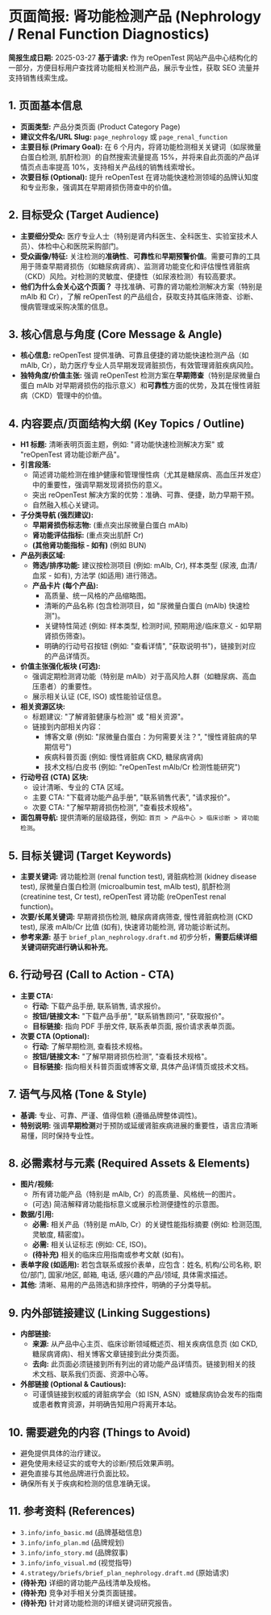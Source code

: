 # 页面简报: 肾功能检测产品 (Nephrology / Renal Function Diagnostics)

**简报生成日期:** 2025-03-27
**基于请求:** 作为 reOpenTest 网站产品中心结构化的一部分，方便目标用户查找肾功能相关检测产品，展示专业性，获取 SEO 流量并支持销售线索生成。

## 1. 页面基本信息

*   **页面类型:** 产品分类页面 (Product Category Page)
*   **建议文件名/URL Slug:** `page_nephrology` 或 `page_renal_function`
*   **主要目标 (Primary Goal):** 在 6 个月内，将肾功能检测相关关键词（如尿微量白蛋白检测, 肌酐检测）的自然搜索流量提高 15%，并将来自此页面的产品详情页点击率提高 10%，支持相关产品线的销售线索增长。
*   **次要目标 (Optional):** 提升 reOpenTest 在肾功能快速检测领域的品牌认知度和专业形象，强调其在早期肾损伤筛查中的价值。

## 2. 目标受众 (Target Audience)

*   **主要细分受众:** 医疗专业人士（特别是肾内科医生、全科医生、实验室技术人员）、体检中心和医院采购部门。
*   **受众画像/特征:** 关注检测的**准确性**、**可靠性**和**早期预警价值**。需要可靠的工具用于筛查早期肾损伤（如糖尿病肾病）、监测肾功能变化和评估慢性肾脏病（CKD）风险。对检测的灵敏度、便捷性（如尿液检测）有较高要求。
*   **他们为什么会关心这个页面？** 寻找准确、可靠的肾功能检测解决方案（特别是 mAlb 和 Cr），了解 reOpenTest 的产品组合，获取支持其临床筛查、诊断、慢病管理或采购决策的信息。

## 3. 核心信息与角度 (Core Message & Angle)

*   **核心信息:** reOpenTest 提供准确、可靠且便捷的肾功能快速检测产品（如 mAlb, Cr），助力医疗专业人员早期发现肾脏损伤，有效管理肾脏疾病风险。
*   **独特角度/价值主张:** 强调 reOpenTest 检测方案在**早期筛查**（特别是尿微量白蛋白 mAlb 对早期肾损伤的指示意义）和**可靠性**方面的优势，及其在慢性肾脏病（CKD）管理中的价值。

## 4. 内容要点/页面结构大纲 (Key Topics / Outline)

*   **H1 标题:** 清晰表明页面主题，例如: "肾功能快速检测解决方案" 或 "reOpenTest 肾功能诊断产品"。
*   **引言段落:**
    *   简述肾功能检测在维护健康和管理慢性病（尤其是糖尿病、高血压并发症）中的重要性，强调早期发现肾损伤的意义。
    *   突出 reOpenTest 解决方案的优势：准确、可靠、便捷，助力早期干预。
    *   自然融入核心关键词。
*   **子分类导航 (强烈建议):**
    *   **早期肾损伤标志物:** (重点突出尿微量白蛋白 mAlb)
    *   **肾功能评估指标:** (重点突出肌酐 Cr)
    *   **(其他肾功能指标 - 如有)** (例如 BUN)
*   **产品列表区域:**
    *   **筛选/排序功能:** 建议按检测项目 (例如: mAlb, Cr), 样本类型 (尿液, 血清/血浆 - 如有), 方法学 (如适用) 进行筛选。
    *   **产品卡片 (每个产品):**
        *   高质量、统一风格的产品缩略图。
        *   清晰的产品名称 (包含检测项目，如 "尿微量白蛋白 (mAlb) 快速检测")。
        *   关键特性简述 (例如: 样本类型, 检测时间, 预期用途/临床意义 - 如早期肾损伤筛查)。
        *   明确的行动号召按钮 (例如: "查看详情", "获取说明书")，链接到对应的产品详情页。
*   **价值主张强化板块 (可选):**
    *   强调定期检测肾功能（特别是 mAlb）对于高风险人群（如糖尿病、高血压患者）的重要性。
    *   展示相关认证 (CE, ISO) 或性能验证信息。
*   **相关资源区块:**
    *   标题建议: "了解肾脏健康与检测" 或 "相关资源"。
    *   链接到内部相关内容：
        *   博客文章 (例如: "尿微量白蛋白：为何需要关注？", "慢性肾脏病的早期信号")
        *   疾病科普页面 (例如: 慢性肾脏病 CKD, 糖尿病肾病)
        *   技术文档/白皮书 (例如: "reOpenTest mAlb/Cr 检测性能研究")
*   **行动号召 (CTA) 区块:**
    *   设计清晰、专业的 CTA 区域。
    *   主要 CTA: "下载肾功能产品手册", "联系销售代表", "请求报价"。
    *   次要 CTA: "了解早期肾损伤检测", "查看技术规格"。
*   **面包屑导航:** 提供清晰的层级路径，例如: `首页 > 产品中心 > 临床诊断 > 肾功能检测`。

## 5. 目标关键词 (Target Keywords)

*   **主要关键词:** 肾功能检测 (renal function test), 肾脏病检测 (kidney disease test), 尿微量白蛋白检测 (microalbumin test, mAlb test), 肌酐检测 (creatinine test, Cr test), reOpenTest 肾功能 (reOpenTest renal function)。
*   **次要/长尾关键词:** 早期肾损伤检测, 糖尿病肾病筛查, 慢性肾脏病检测 (CKD test), 尿液 mAlb/Cr 比值 (如有), 快速肾功能检测, 肾功能诊断试剂。
*   **参考来源:** 基于 `brief_plan_nephrology.draft.md` 初步分析，**需要后续详细关键词研究进行确认和补充**。

## 6. 行动号召 (Call to Action - CTA)

*   **主要 CTA:**
    *   **行动:** 下载产品手册, 联系销售, 请求报价。
    *   **按钮/链接文本:** "下载产品手册", "联系销售顾问", "获取报价"。
    *   **目标链接:** 指向 PDF 手册文件, 联系表单页面, 报价请求表单页面。
*   **次要 CTA (Optional):**
    *   **行动:** 了解早期检测, 查看技术规格。
    *   **按钮/链接文本:** "了解早期肾损伤检测", "查看技术规格"。
    *   **目标链接:** 指向相关科普页面或博客文章, 具体产品详情页或技术文档。

## 7. 语气与风格 (Tone & Style)

*   **基调:** 专业、可靠、严谨、值得信赖 (遵循品牌整体调性)。
*   **特别说明:** 强调**早期检测**对于预防或延缓肾脏疾病进展的重要性，语言应清晰易懂，同时保持专业性。

## 8. 必需素材与元素 (Required Assets & Elements)

*   **图片/视频:**
    *   所有肾功能产品（特别是 mAlb, Cr）的高质量、风格统一的图片。
    *   (可选) 简洁解释肾功能指标意义或展示检测便捷性的示意图。
*   **数据/引用:**
    *   **必需:** 相关产品（特别是 mAlb, Cr）的关键性能指标摘要 (例如: 检测范围, 灵敏度, 精密度)。
    *   **必需:** 相关认证标志 (例如: CE, ISO)。
    *   **(待补充)** 相关的临床应用指南或参考文献 (如有)。
*   **表单字段 (如适用):** 若包含联系或报价表单，应包含：姓名, 机构/公司名称, 职位/部门, 国家/地区, 邮箱, 电话, 感兴趣的产品/领域, 具体需求描述。
*   **其他:** 清晰、易用的产品筛选和排序控件，明确的子分类导航。

## 9. 内外部链接建议 (Linking Suggestions)

*   **内部链接:**
    *   **来源:** 从产品中心主页、临床诊断领域概述页、相关疾病信息页 (如 CKD, 糖尿病肾病)、相关博客文章链接到此分类页面。
    *   **去向:** 此页面必须链接到所有列出的肾功能产品详情页。链接到相关的技术文档、联系我们页面、资源中心等。
*   **外部链接 (Optional & Cautious):**
    *   可谨慎链接到权威的肾脏病学会（如 ISN, ASN）或糖尿病协会发布的指南或患者教育资源，并明确告知用户将离开本站。

## 10. 需要避免的内容 (Things to Avoid)

*   避免提供具体的治疗建议。
*   避免使用未经证实的或夸大的诊断/预后效果声明。
*   避免直接与其他品牌进行负面比较。
*   确保所有关于疾病和检测的信息准确无误。

## 11. 参考资料 (References)

*   `3.info/info_basic.md` (品牌基础信息)
*   `3.info/info_plan.md` (品牌规划)
*   `3.info/info_story.md` (品牌叙事)
*   `3.info/info_visual.md` (视觉指导)
*   `4.strategy/briefs/brief_plan_nephrology.draft.md` (原始请求)
*   **(待补充)** 详细的肾功能产品线清单及规格。
*   **(待补充)** 竞争对手相关分类页面链接。
*   **(待补充)** 针对肾功能检测的详细关键词研究报告。
